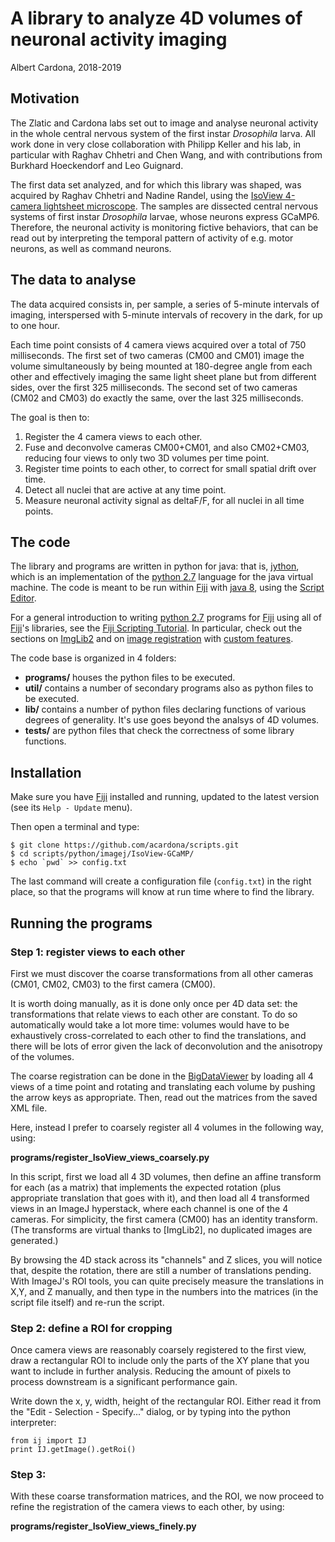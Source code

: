 
# A library to analyze 4D volumes of neuronal activity imaging

Albert Cardona, 2018-2019

## Motivation

The Zlatic and Cardona labs set out to image and analyse neuronal activity in the whole central nervous system of the first instar _Drosophila_ larva. All work done in very close collaboration with Philipp Keller and his lab, in particular with Raghav Chhetri and Chen Wang, and with contributions from Burkhard Hoeckendorf and Leo Guignard.

The first data set analyzed, and for which this library was shaped, was acquired by Raghav Chhetri and Nadine Randel, using the [IsoView 4-camera lightsheet microscope]. The samples are dissected central nervous systems of first instar _Drosophila_ larvae, whose neurons express GCaMP6. Therefore, the neuronal activity is monitoring fictive behaviors, that can be read out by interpreting the temporal pattern of activity of e.g. motor neurons, as well as command neurons.


## The data to analyse

The data acquired consists in, per sample, a series of 5-minute intervals of imaging, interspersed with 5-minute intervals of recovery in the dark, for up to one hour.

Each time point consists of 4 camera views acquired over a total of 750 milliseconds. The first set of two cameras (CM00 and CM01) image the volume simultaneously by being mounted at 180-degree angle from each other and effectively imaging the same light sheet plane but from different sides, over the first 325 milliseconds. The second set of two cameras (CM02 and CM03) do exactly the same, over the last 325 milliseconds.

The goal is then to:
1. Register the 4 camera views to each other.
2. Fuse and deconvolve cameras CM00+CM01, and also CM02+CM03, reducing four views to only two 3D volumes per time point.
3. Register time points to each other, to correct for small spatial drift over time.
4. Detect all nuclei that are active at any time point.
5. Measure neuronal activity signal as deltaF/F, for all nuclei in all time points.


## The code

The library and programs are written in python for java: that is, [jython], which is an implementation of the [python 2.7] language for the java virtual machine. The code is meant to be run within [Fiji] with [java 8], using the [Script Editor].

For a general introduction to writing [python 2.7] programs for [Fiji] using all of [Fiji]'s libraries, see the [Fiji Scripting Tutorial]. In particular, check out the sections on [ImgLib2][scripting ImgLib2] and on [image registration][scripting image registration] with [custom features].

The code base is organized in 4 folders:

- **programs/** houses the python files to be executed.
- **util/** contains a number of secondary programs also as python files to be executed.
- **lib/** contains a number of python files declaring functions of various degrees of generality. It's use goes beyond the analsys of 4D volumes.
- **tests/** are python files that check the correctness of some library functions.


## Installation

Make sure you have [Fiji] installed and running, updated to the latest version (see its `Help - Update` menu).

Then open a terminal and type:

```
$ git clone https://github.com/acardona/scripts.git
$ cd scripts/python/imagej/IsoView-GCaMP/
$ echo `pwd` >> config.txt
```

The last command will create a configuration file (`config.txt`) in the right place, so that the programs will know at run time where to find the library.


## Running the programs

### Step 1: register views to each other

First we must discover the coarse transformations from all other cameras (CM01, CM02, CM03) to the first camera (CM00).

It is worth doing manually, as it is done only once per 4D data set: the transformations that relate views to each other are constant. To do so automatically would take a lot more time: volumes would have to be exhaustively cross-correlated to each other to find the translations, and there will be lots of error given the lack of deconvolution and the anisotropy of the volumes.

The coarse registration can be done in the [BigDataViewer] by loading all 4 views of a time point and rotating and translating each volume by pushing the arrow keys as appropriate. Then, read out the matrices from the saved XML file.

Here, instead I prefer to coarsely register all 4 volumes in the following way, using:

  **programs/register_IsoView_views_coarsely.py**

In this script, first we load all 4 3D volumes, then define an affine transform for each (as a matrix) that implements the expected rotation (plus appropriate translation that goes with it), and then load all 4 transformed views in an ImageJ hyperstack, where each channel is one of the 4 cameras. For simplicity, the first camera (CM00) has an identity transform. (The transforms are virtual thanks to [ImgLib2], no duplicated images are generated.)

By browsing the 4D stack across its "channels" and Z slices, you will notice that, despite the rotation, there are still a number of translations pending. With ImageJ's ROI tools, you can quite precisely measure the translations in X,Y, and Z manually, and then type in the numbers into the matrices (in the script file itself) and re-run the script.


### Step 2: define a ROI for cropping

Once camera views are reasonably coarsely registered to the first view, draw a rectangular ROI to include only the parts of the XY plane that you want to include in further analysis. Reducing the amount of pixels to process downstream is a significant performance gain.

Write down the x, y, width, height of the rectangular ROI. Either read it from the "Edit - Selection - Specify..." dialog, or by typing into the python interpreter:

```
from ij import IJ
print IJ.getImage().getRoi()
```


### Step 3:

With these coarse transformation matrices, and the ROI, we now proceed to refine the registration of the camera views to each other, by using:

  **programs/register_IsoView_views_finely.py**

[//]: # (To be continued)




[jython]: https://www.jython.org/
[python 2.7]: https://docs.python.org/2.7/library/
[Fiji]: https://fiji.sc
[java 8]: https://docs.oracle.com/javase/8/docs/api/index.html
[Script Editor]: https://imagej.net/Using_the_Script_Editor
[Fiji Scripting Tutorial]: https://www.ini.uzh.ch/~acardona/fiji-tutorial/
[scripting ImgLib2]: https://www.ini.uzh.ch/~acardona/fiji-tutorial/#s11
[scripting image registration]: https://www.ini.uzh.ch/~acardona/fiji-tutorial/#s12
[custom features]: https://www.ini.uzh.ch/~acardona/fiji-tutorial/#custom-features
[IsoView 4-camera lightsheet microscope]: https://www.nature.com/articles/nmeth.3632
[BigDataViewer]: https://imagej.net/BigDataViewer

